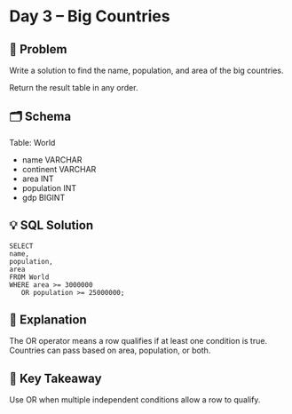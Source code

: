 # Day 3 – Big Countries

## 📖 Problem
Write a solution to find the name, population, and area of the big countries.

Return the result table in any order.

## 🗂️ Schema
Table: World  
- name VARCHAR  
- continent VARCHAR  
- area INT  
- population INT  
- gdp BIGINT  

## 💡 SQL Solution
```
SELECT 
name, 
population, 
area
FROM World
WHERE area >= 3000000
   OR population >= 25000000;
```

## 🧠 Explanation
The OR operator means a row qualifies if at least one condition is true.  
Countries can pass based on area, population, or both.  

## 🔑 Key Takeaway
Use OR when multiple independent conditions allow a row to qualify.
